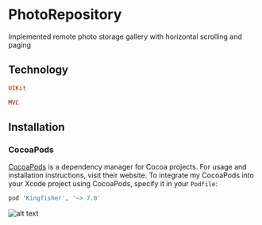 # PhotoRepository

Implemented remote photo storage gallery with horizontal scrolling and paging
## Technology

```ruby
UIKit
```
```ruby
MVC
```

## Installation

### CocoaPods

[CocoaPods](https://cocoapods.org) is a dependency manager for Cocoa projects. For usage and installation instructions, visit their website. To integrate my CocoaPods into your Xcode project using CocoaPods, specify it in your `Podfile`:

```ruby
pod 'Kingfisher', '~> 7.0'
```

![alt text](https://static.tildacdn.com/tild6162-3130-4634-b365-623362343462/Frame_1.png)
